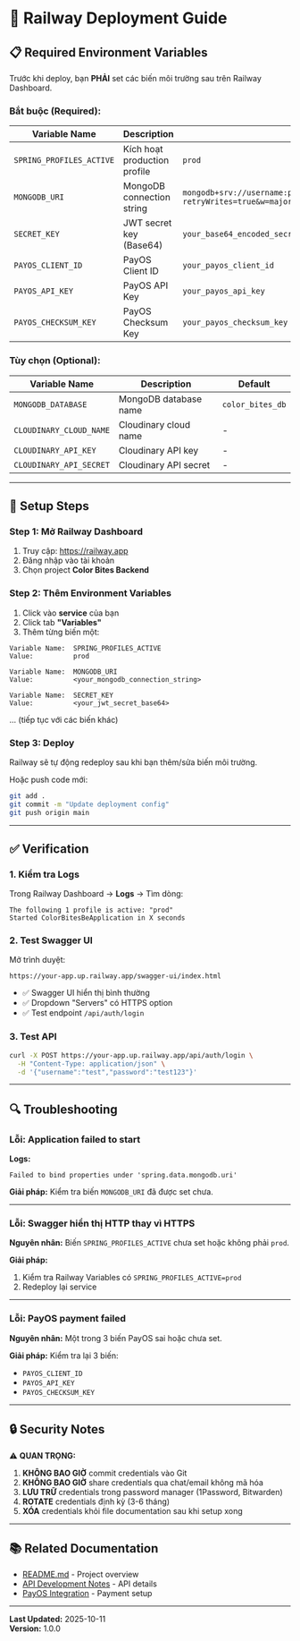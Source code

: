 # 🚀 Railway Deployment Guide

## 📋 Required Environment Variables

Trước khi deploy, bạn **PHẢI** set các biến môi trường sau trên Railway Dashboard.

### **Bắt buộc (Required):**

| Variable Name | Description | Example |
|---------------|-------------|---------|
| `SPRING_PROFILES_ACTIVE` | Kích hoạt production profile | `prod` |
| `MONGODB_URI` | MongoDB connection string | `mongodb+srv://username:password@cluster.mongodb.net/dbname?retryWrites=true&w=majority` |
| `SECRET_KEY` | JWT secret key (Base64) | `your_base64_encoded_secret` |
| `PAYOS_CLIENT_ID` | PayOS Client ID | `your_payos_client_id` |
| `PAYOS_API_KEY` | PayOS API Key | `your_payos_api_key` |
| `PAYOS_CHECKSUM_KEY` | PayOS Checksum Key | `your_payos_checksum_key` |

### **Tùy chọn (Optional):**

| Variable Name | Description | Default |
|---------------|-------------|---------|
| `MONGODB_DATABASE` | MongoDB database name | `color_bites_db` |
| `CLOUDINARY_CLOUD_NAME` | Cloudinary cloud name | - |
| `CLOUDINARY_API_KEY` | Cloudinary API key | - |
| `CLOUDINARY_API_SECRET` | Cloudinary API secret | - |

---

## 🔧 Setup Steps

### **Step 1: Mở Railway Dashboard**

1. Truy cập: https://railway.app
2. Đăng nhập vào tài khoản
3. Chọn project **Color Bites Backend**

### **Step 2: Thêm Environment Variables**

1. Click vào **service** của bạn
2. Click tab **"Variables"**
3. Thêm từng biến một:

```
Variable Name:  SPRING_PROFILES_ACTIVE
Value:          prod
```

```
Variable Name:  MONGODB_URI
Value:          <your_mongodb_connection_string>
```

```
Variable Name:  SECRET_KEY
Value:          <your_jwt_secret_base64>
```

... (tiếp tục với các biến khác)

### **Step 3: Deploy**

Railway sẽ tự động redeploy sau khi bạn thêm/sửa biến môi trường.

Hoặc push code mới:

```bash
git add .
git commit -m "Update deployment config"
git push origin main
```

---

## ✅ Verification

### **1. Kiểm tra Logs**

Trong Railway Dashboard → **Logs** → Tìm dòng:

```
The following 1 profile is active: "prod"
Started ColorBitesBeApplication in X seconds
```

### **2. Test Swagger UI**

Mở trình duyệt:

```
https://your-app.up.railway.app/swagger-ui/index.html
```

- ✅ Swagger UI hiển thị bình thường
- ✅ Dropdown "Servers" có HTTPS option
- ✅ Test endpoint `/api/auth/login`

### **3. Test API**

```bash
curl -X POST https://your-app.up.railway.app/api/auth/login \
  -H "Content-Type: application/json" \
  -d '{"username":"test","password":"test123"}'
```

---

## 🔍 Troubleshooting

### **Lỗi: Application failed to start**

**Logs:**
```
Failed to bind properties under 'spring.data.mongodb.uri'
```

**Giải pháp:** Kiểm tra biến `MONGODB_URI` đã được set chưa.

---

### **Lỗi: Swagger hiển thị HTTP thay vì HTTPS**

**Nguyên nhân:** Biến `SPRING_PROFILES_ACTIVE` chưa set hoặc không phải `prod`.

**Giải pháp:** 
1. Kiểm tra Railway Variables có `SPRING_PROFILES_ACTIVE=prod`
2. Redeploy lại service

---

### **Lỗi: PayOS payment failed**

**Nguyên nhân:** Một trong 3 biến PayOS sai hoặc chưa set.

**Giải pháp:** Kiểm tra lại 3 biến:
- `PAYOS_CLIENT_ID`
- `PAYOS_API_KEY`
- `PAYOS_CHECKSUM_KEY`

---

## 🔒 Security Notes

⚠️ **QUAN TRỌNG:**

1. **KHÔNG BAO GIỜ** commit credentials vào Git
2. **KHÔNG BAO GIỜ** share credentials qua chat/email không mã hóa
3. **LƯU TRỮ** credentials trong password manager (1Password, Bitwarden)
4. **ROTATE** credentials định kỳ (3-6 tháng)
5. **XÓA** credentials khỏi file documentation sau khi setup xong

---

## 📚 Related Documentation

- [README.md](../README.md) - Project overview
- [API Development Notes](API_DEVELOPMENT_NOTES.md) - API details
- [PayOS Integration](PAYOS_INTEGRATION_GUIDE.md) - Payment setup

---

**Last Updated:** 2025-10-11  
**Version:** 1.0.0

